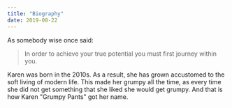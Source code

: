 ```yaml
---
title: "Biography"
date: 2019-08-22
---
```


As somebody wise once said:

> In order to achieve your true potential
> you must first journey within you.

Karen was born in the 2010s. As a result, she has grown accustomed to the soft living of modern life. 
This made her grumpy all the time, as every time she did not get something that she liked she would get grumpy. And that is how Karen "Grumpy Pants" got her name.
